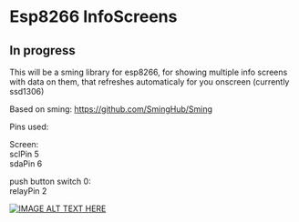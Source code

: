 # Esp8266 InfoScreens

## In progress
This will be a sming library for esp8266, for showing multiple info screens with data on them, that refreshes automaticaly for you onscreen (currently ssd1306)

Based on sming: https://github.com/SmingHub/Sming

Pins used:

Screen: </br>
sclPin 5</br>
sdaPin 6

push button switch 0:</br>
relayPin 2

[![IMAGE ALT TEXT HERE](http://img.youtube.com/vi/rMo8-ImagDo/0.jpg)](https://www.youtube.com/watch?v=rMo8-ImagDo)
